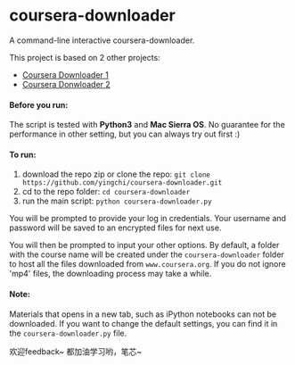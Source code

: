 # coursera-downloader

A command-line interactive coursera-downloader.

This project is based on 2 other projects:
  - [Coursera Downloader 1](https://github.com/coursera-dl/coursera-dl)
  - [Coursera Donwloader 2](https://github.com/jansenicus/www-coursera-downloader)

#### Before you run:
The script is tested with **Python3** and **Mac Sierra OS**.
No guarantee for the performance in other setting, but you can always try out first :)

#### To run:
1. download the repo zip or clone the repo: `git clone https://github.com/yingchi/coursera-downloader.git`
2. cd to the repo folder: `cd coursera-downloader`
3. run the main script: `python coursera-downloader.py`

You will be prompted to provide your log in credentials. Your username and password will be saved to an encrypted files for next use.

You will then be prompted to input your other options. By default, a folder with the course name will be created under the
`coursera-downloader` folder to host all the files downloaded from `www.coursera.org`. If you do not ignore 'mp4' files, the downloading process may take a while.

#### Note: 
Materials that opens in a new tab, such as iPython notebooks can not be downloaded.
If you want to change the default settings, you can find it in the `coursera-downloader.py` file. 

欢迎feedback~ 都加油学习哟，笔芯~
